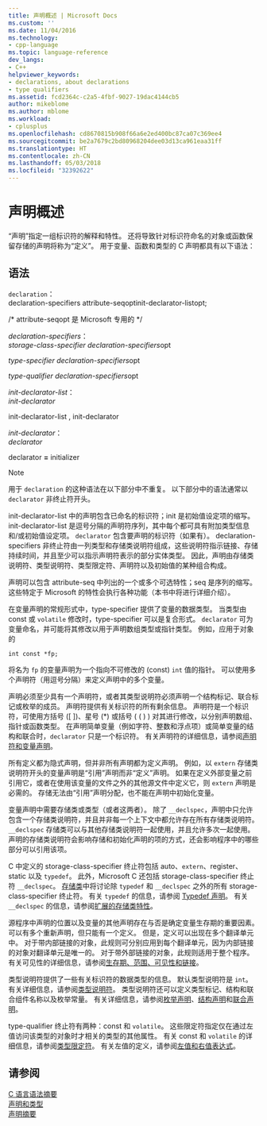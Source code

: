 ```yaml
---
title: 声明概述 | Microsoft Docs
ms.custom: ''
ms.date: 11/04/2016
ms.technology:
- cpp-language
ms.topic: language-reference
dev_langs:
- C++
helpviewer_keywords:
- declarations, about declarations
- type qualifiers
ms.assetid: fcd2364c-c2a5-4fbf-9027-19dac4144cb5
author: mikeblome
ms.author: mblome
ms.workload:
- cplusplus
ms.openlocfilehash: cd8670815b908f66a6e2ed400bc87ca07c369ee4
ms.sourcegitcommit: be2a7679c2bd80968204dee03d13ca961eaa31ff
ms.translationtype: HT
ms.contentlocale: zh-CN
ms.lasthandoff: 05/03/2018
ms.locfileid: "32392622"
---
```

# <a name="overview-of-declarations"></a>声明概述
“声明”指定一组标识符的解释和特性。 还将导致针对标识符命名的对象或函数保留存储的声明将称为“定义”。 用于变量、函数和类型的 C 声明都具有以下语法：  
  
## <a name="syntax"></a>语法  
 `declaration`：  
 declaration-specifiers attribute-seqoptinit-declarator-listopt;  
  
 /\* attribute-seqopt 是 Microsoft 专用的 */  
  
 *declaration-specifiers*：  
 *storage-class-specifier declaration-specifiers*opt  
  
 *type-specifier declaration-specifiers*opt  
  
 *type-qualifier declaration-specifiers*opt  
  
 *init-declarator-list*：  
 *init-declarator*  
  
 init-declarator-list , init-declarator  
  
 *init-declarator*：  
 *declarator*  
  
 declarator  **=**  initializer  
  
> [!NOTE]
>  用于 `declaration` 的这种语法在以下部分中不重复。 以下部分中的语法通常以 `declarator` 非终止符开头。  
  
 init-declarator-list 中的声明包含已命名的标识符；init 是初始值设定项的缩写。 init-declarator-list 是逗号分隔的声明符序列，其中每个都可具有附加类型信息和/或初始值设定项。 `declarator` 包含要声明的标识符（如果有）。 declaration-specifiers 非终止符由一列类型和存储类说明符组成，这些说明符指示链接、存储持续时间，并且至少可以指示声明符表示的部分实体类型。 因此，声明由存储类说明符、类型说明符、类型限定符、声明符以及初始值的某种组合构成。  
  
 声明可以包含 attribute-seq 中列出的一个或多个可选特性；seq 是序列的缩写。 这些特定于 Microsoft 的特性会执行各种功能（本书中将进行详细介绍）。  
  
 在变量声明的常规形式中，type-specifier 提供了变量的数据类型。 当类型由 const 或 `volatile` 修改时，type-specifier 可以是复合形式。 `declarator` 可为变量命名，并可能将其修改以用于声明数组类型或指针类型。 例如，应用于对象的  
  
```  
int const *fp;  
```  
  
 将名为 `fp` 的变量声明为一个指向不可修改的 (const) `int` 值的指针。 可以使用多个声明符（用逗号分隔）来定义声明中的多个变量。  
  
 声明必须至少具有一个声明符，或者其类型说明符必须声明一个结构标记、联合标记或枚举的成员。 声明符提供有关标识符的所有剩余信息。 声明符是一个标识符，可使用方括号 ([ ])、星号 (\*) 或括号 ( ( ) ) 对其进行修改，以分别声明数组、指针或函数类型。 在声明简单变量（例如字符、整数和浮点项）或简单变量的结构和联合时，`declarator` 只是一个标识符。 有关声明符的详细信息，请参阅[声明符和变量声明](../c-language/declarators-and-variable-declarations.md)。  
  
 所有定义都为隐式声明，但并非所有声明都为定义声明。 例如，以 `extern` 存储类说明符开头的变量声明是“引用”声明而非“定义”声明。 如果在定义外部变量之前引用它，或者在使用该变量的文件之外的其他源文件中定义它，则 `extern` 声明是必需的。 存储无法由“引用”声明分配，也不能在声明中初始化变量。  
  
 变量声明中需要存储类或类型（或者这两者）。 除了 `__declspec`，声明中只允许包含一个存储类说明符，并且并非每一个上下文中都允许存在所有存储类说明符。 `__declspec` 存储类可以与其他存储类说明符一起使用，并且允许多次一起使用。 声明的存储类说明符会影响存储和初始化声明的项的方式，还会影响程序中的哪些部分可以引用该项。  
  
 C 中定义的 storage-class-specifier 终止符包括 auto、`extern`、register、static 以及 `typedef`。 此外，Microsoft C 还包括 storage-class-specifier 终止符 `__declspec`。 [存储类](../c-language/c-storage-classes.md)中将讨论除 `typedef` 和 `__declspec` 之外的所有 storage-class-specifier 终止符。 有关 `typedef` 的信息，请参阅 [Typedef 声明](../c-language/typedef-declarations.md)。 有关 `__declspec` 的信息，请参阅[扩展的存储类特性](../c-language/c-extended-storage-class-attributes.md)。  
  
 源程序中声明的位置以及变量的其他声明存在与否是确定变量生存期的重要因素。 可以有多个重新声明，但只能有一个定义。 但是，定义可以出现在多个翻译单元中。 对于带内部链接的对象，此规则可分别应用到每个翻译单元，因为内部链接的对象对翻译单元是唯一的。 对于带外部链接的对象，此规则适用于整个程序。 有关可见性的详细信息，请参阅[生存期、范围、可见性和链接](../c-language/lifetime-scope-visibility-and-linkage.md)。  
  
 类型说明符提供了一些有关标识符的数据类型的信息。 默认类型说明符是 `int`。 有关详细信息，请参阅[类型说明符](../c-language/c-type-specifiers.md)。 类型说明符还可以定义类型标记、结构和联合组件名称以及枚举常量。 有关详细信息，请参阅[枚举声明](../c-language/c-enumeration-declarations.md)、[结构声明](../c-language/structure-declarations.md)和[联合声明](../c-language/union-declarations.md)。  
  
 type-qualifier 终止符有两种：const 和 `volatile`。 这些限定符指定仅在通过左值访问该类型的对象时才相关的类型的其他属性。 有关 const 和 `volatile` 的详细信息，请参阅[类型限定符](../c-language/type-qualifiers.md)。 有关左值的定义，请参阅[左值和右值表达式](../c-language/l-value-and-r-value-expressions.md)。  
  
## <a name="see-also"></a>请参阅  
 [C 语言语法摘要](../c-language/c-language-syntax-summary.md)   
 [声明和类型](../c-language/declarations-and-types.md)   
 [声明摘要](../c-language/summary-of-declarations.md)